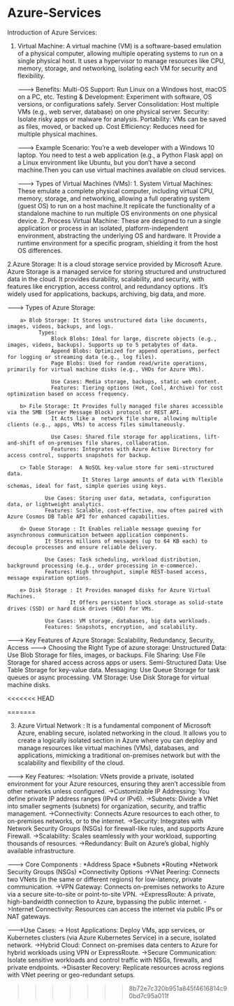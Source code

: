 # Azure-Services
Introduction of Azure Services: 

1. Virtual Machine: A virtual machine (VM) is a software-based emulation of a physical computer, allowing multiple operating systems to run on a single physical host.
                    It uses a hypervisor to manage resources like CPU, memory, storage, and networking, isolating each VM for security and flexibility.

    ---> Benefits: 
              Multi-OS Support: Run Linux on a Windows host, macOS on a PC, etc.
              Testing & Development: Experiment with software, OS versions, or configurations safely.
              Server Consolidation: Host multiple VMs (e.g., web server, database) on one physical server.
              Security: Isolate risky apps or malware for analysis.
              Portability: VMs can be saved as files, moved, or backed up.
              Cost Efficiency: Reduces need for multiple physical machines.

    ---> Example Scenario:
             You’re a web developer with a Windows 10 laptop. You need to test a web application (e.g., a Python Flask app) on a Linux environment like Ubuntu,
             but you don’t have a second machine.Then you can use virtual machines available on cloud services.

   ---> Types of Virtual Machines (VMs):
               1. System Virtual Machines: These emulate a complete physical computer, including virtual CPU, memory, storage, and networking, allowing a full operating system
                                          (guest OS) to run on a host machine.It replicate the functionality of a standalone machine to run multiple OS environments on one physical device.
               2. Process Virtual Machine: These are designed to run a single application or process in an isolated, platform-independent environment, abstracting the underlying OS and hardware.
                                           It Provide a runtime environment for a specific program, shielding it from the host OS differences.

                              


2.Azure Storage: It is a cloud storage service provided by Microsoft Azure. Azure Storage is a managed service for storing structured and      unstructured data in the cloud. It provides durability, scalability, and security, with features like encryption, access control, and redundancy options . It’s widely used for applications, backups, archiving, big data, and more.

---> Types of Azure Storage:

        a> Blob Storage: It Stores unstructured data like documents, images, videos, backups, and logs.
              Types:
                  Block Blobs: Ideal for large, discrete objects (e.g., images, videos, backups). Supports up to 5 petabytes of data.
                  Append Blobs: Optimized for append operations, perfect for logging or streaming data (e.g., log files).
                  Page Blobs: Used for random read/write operations, primarily for virtual machine disks (e.g., VHDs for Azure VMs).

                  Use Cases: Media storage, backups, static web content.
                  Features: Tiering options (Hot, Cool, Archive) for cost optimization based on access frequency.

        b> File Storage: It Provides fully managed file shares accessible via the SMB (Server Message Block) protocol or REST API.
                  It Acts like a  network file share, allowing multiple clients (e.g., apps, VMs) to access files simultaneously.

                  Use Cases: Shared file storage for applications, lift-and-shift of on-premises file shares, collaboration.
                  Features: Integrates with Azure Active Directory for access control, supports snapshots for backup.

        c> Table Storage:  A NoSQL key-value store for semi-structured data.
                            It Stores large amounts of data with flexible schemas, ideal for fast, simple queries using keys.
                    
                Use Cases: Storing user data, metadata, configuration data, or lightweight analytics.
                Features: Scalable, cost-effective, now often paired with Azure Cosmos DB Table API for enhanced capabilities.

        d> Queue Storage : It Enables reliable message queuing for asynchronous communication between application components.
                It Stores millions of messages (up to 64 KB each) to decouple processes and ensure reliable delivery.
                
                Use Cases: Task scheduling, workload distribution, background processing (e.g., order processing in e-commerce).
                Features: High throughput, simple REST-based access, message expiration options.

        e> Disk Storage : It Provides managed disks for Azure Virtual Machines.
                        It Offers persistent block storage as solid-state drives (SSD) or hard disk drives (HDD) for VMs.

                Use Cases: VM storage, databases, big data workloads.
                Features: Snapshots, encryption, and scalability.


---> Key Features of Azure Storage: Scalability, Redundancy, Security, Access
---> Choosing the Right Type of azure storage: 
            Unstructured Data: Use Blob Storage for files, images, or backups.
            File Sharing: Use File Storage for shared access across apps or users.
            Semi-Structured Data: Use Table Storage for key-value data.
            Messaging: Use Queue Storage for task queues or async processing.
            VM Storage: Use Disk Storage for virtual machine disks.

<<<<<<< HEAD
   
=======


3. Azure Virtual Network : It is a fundamental component of Microsoft Azure, enabling secure, isolated networking in the cloud.
                            It allows you  to create a logically isolated section in Azure where you can deploy and manage resources like virtual machines (VMs), databases, and applications, mimicking a                                     traditional on-premises network but with the scalability and flexibility of the cloud.

---> Key Features: 
        ->Isolation: VNets provide a private, isolated environment for your Azure resources, ensuring they aren’t accessible from other networks   unless configured.
        ->Customizable IP Addressing: You define private IP address ranges (IPv4 or IPv6).
        ->Subnets: Divide a VNet into smaller segments (subnets) for organization, security, and traffic management.
        ->Connectivity: Connects Azure resources to each other, to on-premises networks, or to the internet.
        ->Security: Integrates with Network Security Groups (NSGs) for firewall-like rules, and supports Azure Firewall.
        ->Scalability: Scales seamlessly with your workload, supporting thousands of resources.
        ->Redundancy: Built on Azure’s global, highly available infrastructure.

---> Core Components : 
        *Address Space
        *Subnets
        *Routing
        *Network Security Groups (NSGs)
        *Connectivity Options
            ->VNet Peering: Connects two VNets (in the same or different regions) for low-latency, private communication.
            ->VPN Gateway: Connects on-premises networks to Azure via a secure site-to-site or point-to-site VPN.
            ->ExpressRoute: A private, high-bandwidth connection to Azure, bypassing the public internet.
            ->Internet Connectivity: Resources can access the internet via public IPs or NAT gateways.

--->Use Cases: 
        -> Host Applications: Deploy VMs, app services, or Kubernetes clusters (via Azure Kubernetes Service) in a secure, isolated network.
        ->Hybrid Cloud: Connect on-premises data centers to Azure for hybrid workloads using VPN or ExpressRoute.
        ->Secure Communication: Isolate sensitive workloads and control traffic with NSGs, firewalls, and private endpoints.
        ->Disaster Recovery: Replicate resources across regions with VNet peering or geo-redundant setups.
        

>>>>>>> 8b72e7c320b951a845f4616814c90bd7c95a011f
